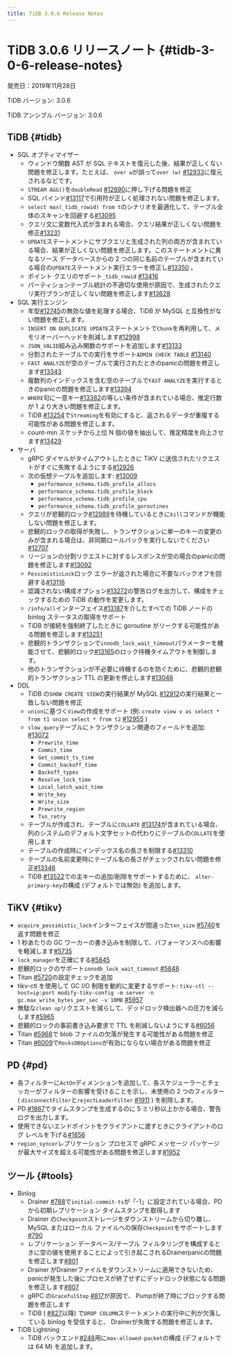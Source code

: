 ```yaml
---
title: TiDB 3.0.6 Release Notes
---
```


# TiDB 3.0.6 リリースノート {#tidb-3-0-6-release-notes}

発売日：2019年11月28日

TiDB バージョン: 3.0.6

TiDB アンシブル バージョン: 3.0.6

## TiDB {#tidb}

-   SQL オプティマイザー
    -   ウィンドウ関数 AST が SQL テキストを復元した後、結果が正しくない問題を修正します。たとえば、 `over w`が誤って`over (w)` [#12933](https://github.com/pingcap/tidb/pull/12933)に復元されるなどです。
    -   `STREAM AGG()`を`doubleRead` [#12690](https://github.com/pingcap/tidb/pull/12690)に押し下げる問題を修正
    -   SQL バインド[#13117](https://github.com/pingcap/tidb/pull/13117)で引用符が正しく処理されない問題を修正します。
    -   `select max(_tidb_rowid) from t`のシナリオを最適化して、テーブル全体のスキャンを回避する[#13095](https://github.com/pingcap/tidb/pull/13095)
    -   クエリ文に変数代入式が含まれる場合、クエリ結果が正しくない問題を修正[#13231](https://github.com/pingcap/tidb/pull/13231)
    -   `UPDATE`ステートメントにサブクエリと生成された列の両方が含まれている場合、結果が正しくない問題を修正します。このステートメントに異なるソース データベースからの 2 つの同じ名前のテーブルが含まれている場合の`UPDATE`ステートメント実行エラーを修正し[#13350](https://github.com/pingcap/tidb/pull/13350) 。
    -   ポイント クエリのサポート`_tidb_rowid` [#13416](https://github.com/pingcap/tidb/pull/13416)
    -   パーティションテーブル統計の不適切な使用が原因で、生成されたクエリ実行プランが正しくない問題を修正します[#13628](https://github.com/pingcap/tidb/pull/13628)
-   SQL 実行エンジン
    -   年型[#12745](https://github.com/pingcap/tidb/pull/12745)の無効な値を処理する場合、TiDB が MySQL と互換性がない問題を修正します。
    -   `INSERT ON DUPLICATE UPDATE`ステートメントで`Chunk`を再利用して、メモリオーバーヘッドを削減します[#12998](https://github.com/pingcap/tidb/pull/12998)
    -   `JSON_VALID`組み込み関数のサポートを追加します[#13133](https://github.com/pingcap/tidb/pull/13133)
    -   分割されたテーブルでの実行をサポート`ADMIN CHECK TABLE` [#13140](https://github.com/pingcap/tidb/pull/13140)
    -   `FAST ANALYZE`が空のテーブルで実行されたときのpanicの問題を修正します[#13343](https://github.com/pingcap/tidb/pull/13343)
    -   複数列のインデックスを含む空のテーブルで`FAST ANALYZE`を実行するときのpanicの問題を修正します[#13394](https://github.com/pingcap/tidb/pull/13394)
    -   `WHERE`句に一意キー[#13382](https://github.com/pingcap/tidb/pull/13382)の等しい条件が含まれている場合、推定行数が 1 より大きい問題を修正します。
    -   TiDB [#13254](https://github.com/pingcap/tidb/pull/13254)で`Streaming`を有効にすると、返されるデータが重複する可能性がある問題を修正します。
    -   count-min スケッチから上位 N 個の値を抽出して、推定精度を向上させます[#13429](https://github.com/pingcap/tidb/pull/13429)
-   サーバ
    -   gRPC ダイヤルがタイムアウトしたときに TiKV に送信されたリクエストがすぐに失敗するようにする[#12926](https://github.com/pingcap/tidb/pull/12926)
    -   次の仮想テーブルを追加します: [#13009](https://github.com/pingcap/tidb/pull/13009)
        -   `performance_schema.tidb_profile_allocs`
        -   `performance_schema.tidb_profile_block`
        -   `performance_schema.tidb_profile_cpu`
        -   `performance_schema.tidb_profile_goroutines`
    -   クエリが悲観的ロック[#12989](https://github.com/pingcap/tidb/pull/12989)を待機しているときに`kill`コマンドが機能しない問題を修正します。
    -   悲観的ロックの取得が失敗し、トランザクションに単一のキーの変更のみが含まれる場合は、非同期ロールバックを実行しないでください[#12707](https://github.com/pingcap/tidb/pull/12707)
    -   リージョンの分割リクエストに対するレスポンスが空の場合のpanicの問題を修正します[#13092](https://github.com/pingcap/tidb/pull/13092)
    -   `PessimisticLock`ロック エラーが返された場合に不要なバックオフを回避する[#13116](https://github.com/pingcap/tidb/pull/13116)
    -   認識されない構成オプション[#13272](https://github.com/pingcap/tidb/pull/13272)の警告ログを出力して、構成をチェックするための TiDB の動作を変更します。
    -   `/info/all`インターフェイス[#13187](https://github.com/pingcap/tidb/pull/13187)を介したすべての TiDB ノードの binlog ステータスの取得をサポート
    -   TiDB が接続を強制終了したときに goroutine がリークする可能性がある問題を修正します[#13251](https://github.com/pingcap/tidb/pull/13251)
    -   悲観的トランザクションで`innodb_lock_wait_timeout`パラメーターを機能させて、悲観的ロック[#13165](https://github.com/pingcap/tidb/pull/13165)のロック待機タイムアウトを制御します。
    -   他のトランザクションが不必要に待機するのを防ぐために、悲観的悲観的トランザクション TTL の更新を停止します[#13046](https://github.com/pingcap/tidb/pull/13046)
-   DDL
    -   TiDB の`SHOW CREATE VIEW`の実行結果が MySQL [#12912](https://github.com/pingcap/tidb/pull/12912)の実行結果と一致しない問題を修正
    -   `union`に基づく`View`の作成をサポート (例: `create view v as select * from t1 union select * from t2` [#12955](https://github.com/pingcap/tidb/pull/12955) )
    -   `slow_query`テーブルにトランザクション関連のフィールドを追加: [#13072](https://github.com/pingcap/tidb/pull/13072)
        -   `Prewrite_time`
        -   `Commit_time`
        -   `Get_commit_ts_time`
        -   `Commit_backoff_time`
        -   `Backoff_types`
        -   `Resolve_lock_time`
        -   `Local_latch_wait_time`
        -   `Write_key`
        -   `Write_size`
        -   `Prewrite_region`
        -   `Txn_retry`
    -   テーブルが作成され、テーブルに`COLLATE` [#13174](https://github.com/pingcap/tidb/pull/13174)が含まれている場合、列のシステムのデフォルト文字セットの代わりにテーブルの`COLLATE`を使用します
    -   テーブルの作成時にインデックス名の長さを制限する[#13310](https://github.com/pingcap/tidb/pull/13310)
    -   テーブルの名前変更時にテーブル名の長さがチェックされない問題を修正[#13346](https://github.com/pingcap/tidb/pull/13346)
    -   TiDB [#13522](https://github.com/pingcap/tidb/pull/13522)での主キーの追加/削除をサポートするために、 `alter-primary-key`の構成 (デフォルトでは無効) を追加します。

## TiKV {#tikv}

-   `acquire_pessimistic_lock`インターフェイスが間違った`txn_size` [#5740](https://github.com/tikv/tikv/pull/5740)を返す問題を修正
-   1 秒あたりの GC ワーカーの書き込みを制限して、パフォーマンスへの影響を軽減します[#5735](https://github.com/tikv/tikv/pull/5735)
-   `lock_manager`を正確にする[#5845](https://github.com/tikv/tikv/pull/5845)
-   悲観的ロックのサポート`innodb_lock_wait_timeout` [#5848](https://github.com/tikv/tikv/pull/5848)
-   Titan [#5720](https://github.com/tikv/tikv/pull/5720)の設定チェックを追加
-   tikv-ctl を使用して GC I/O 制限を動的に変更するサポート: `tikv-ctl --host=ip:port modify-tikv-config -m server -n gc.max_write_bytes_per_sec -v 10MB` [#5957](https://github.com/tikv/tikv/pull/5957)
-   無駄な`clean up`リクエストを減らして、デッドロック検出器への圧力を減らします[#5965](https://github.com/tikv/tikv/pull/5965)
-   悲観的ロックの事前書き込み要求で TTL を削減しないようにする[#6056](https://github.com/tikv/tikv/pull/6056)
-   Titan [#5968](https://github.com/tikv/tikv/pull/5968)で blob ファイルの欠落が発生する可能性がある問題を修正
-   Titan [#6009](https://github.com/tikv/tikv/pull/6009)で`RocksDBOptions`が有効にならない場合がある問題を修正

## PD {#pd}

-   各フィルターに`ActOn`ディメンションを追加して、各スケジューラーとチェッカーがフィルターの影響を受けることを示し、未使用の 2 つのフィルター ( `disconnectFilter`と`rejectLeaderFilter` [#1911](https://github.com/pingcap/pd/pull/1911) ) を削除します。
-   PD [#1867](https://github.com/pingcap/pd/pull/1867)でタイムスタンプを生成するのに 5 ミリ秒以上かかる場合、警告ログを出力します。
-   使用できないエンドポイントをクライアントに渡すときにクライアントのログ レベルを下げる[#1856](https://github.com/pingcap/pd/pull/1856)
-   `region_syncer`レプリケーション プロセスで gRPC メッセージ パッケージが最大サイズを超える可能性がある問題を修正します[#1952](https://github.com/pingcap/pd/pull/1952)

## ツール {#tools}

-   Binlog
    -   Drainer [#788](https://github.com/pingcap/tidb-binlog/pull/788)で`initial-commit-ts`が「-1」に設定されている場合、PD から初期レプリケーション タイムスタンプを取得します
    -   Drainer の`Checkpoint`ストレージをダウンストリームから切り離し、MySQL またはローカル ファイルへの保存`Checkpoint`をサポートします[#790](https://github.com/pingcap/tidb-binlog/pull/790)
    -   レプリケーション データベース/テーブル フィルタリングを構成するときに空の値を使用することによって引き起こされるDrainerpanicの問題を修正します[#801](https://github.com/pingcap/tidb-binlog/pull/801)
    -   Drainer がDrainerファイルをダウンストリームに適用できないため、panicが発生した後にプロセスが終了せずにデッドロック状態になる問題を修正します[#807](https://github.com/pingcap/tidb-binlog/pull/807)
    -   gRPC の`GracefulStop` [#817](https://github.com/pingcap/tidb-binlog/pull/817)が原因で、 Pumpが終了時にブロックする問題を修正します
    -   TiDB ( [#827](https://github.com/pingcap/tidb-binlog/pull/827)以降) で`DROP COLUMN`ステートメントの実行中に列が欠落している binlog を受信すると、 Drainerが失敗する問題を修正します。
-   TiDB Lightning
    -   TiDB バックエンド[#248](https://github.com/pingcap/tidb-lightning/pull/248)用に`max-allowed-packet`の構成 (デフォルトでは 64 M) を追加します。
